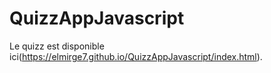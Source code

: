 # QuizzAppJavascript
Le quizz est disponible ici(https://elmirge7.github.io/QuizzAppJavascript/index.html).
